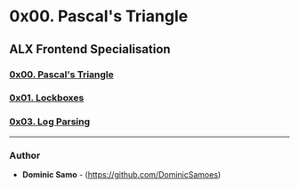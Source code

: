 # 0x00. Pascal's Triangle

## ALX Frontend Specialisation

### [0x00. Pascal's Triangle](0x00-pascal_triangle)

### [0x01. Lockboxes](0x01-lockboxes)

### [0x03. Log Parsing](0x03-log_parsing)

---

### Author
* **Dominic Samo** - (https://github.com/DominicSamoes)
